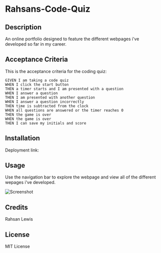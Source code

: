 # Rahsans-Code-Quiz


## Description

An online portfolio designed to feature the different webpages i've developed so far in my career.

## Acceptance Criteria

This is the acceptance criteria for the coding quiz:

```
GIVEN I am taking a code quiz
WHEN I click the start button
THEN a timer starts and I am presented with a question
WHEN I answer a question
THEN I am presented with another question
WHEN I answer a question incorrectly
THEN time is subtracted from the clock
WHEN all questions are answered or the timer reaches 0
THEN the game is over
WHEN the game is over
THEN I can save my initials and score
```

## Installation

Deployment link:

## Usage

Use the navigation bar to explore the webpage and view all of the different wepages i've developed.

![Screenshot]()

## Credits

Rahsan Lewis

## License

MIT License
